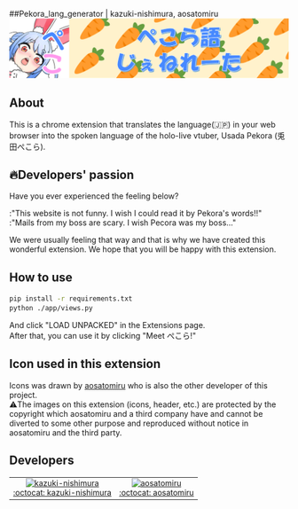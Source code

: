 ##Pekora_lang_generator | kazuki-nishimura, aosatomiru
![peko_header](icons/peko_header.png)

## About

This is a chrome extension that translates the language(🇯🇵) in your web browser into the spoken language of the holo-live vtuber, Usada Pekora (兎田ぺこら).  


## 🔥Developers' passion

Have you ever experienced the feeling below?  

:"This website is not funny. I wish I could read it by Pekora's words!!"  
:"Mails from my boss are scary. I wish Pecora was my boss..."  

We were usually feeling that way and that is why we have created this wonderful extension. We hope that you will be happy with this extension.  


## How to use
```bash
pip install -r requirements.txt
python ./app/views.py
```
And click "LOAD UNPACKED" in the Extensions page.  
After that, you can use it by clicking "Meet ぺこら!"  


## Icon used in this extension

Icons was drawn by [aosatomiru](https://github.com/aosatomiru) who is also the other developer of this project.  
⚠️The images on this extension (icons, header, etc.) are protected by the copyright which aosatomiru and a third company have and cannot be diverted to some other purpose and reproduced without notice in aosatomiru and the third party.  


## Developers

<table>
  <tr>
    <td align="center"><a href="https://github.com/kazuki-nishimura">
      <img src="https://avatars.githubusercontent.com/u/71303399?s=60&v=4" width="100px;" alt="kazuki-nishimura"/><br />
      <a href="https://github.com/kazuki-nishimura" title="Code">:octocat: kazuki-nishimura</a></a></td>
    <td align="center"><a href="https://github.com/aosatomiru">
      <img src="https://avatars.githubusercontent.com/u/84919710?s=80&v=4" width="100px;" alt="aosatomiru"/><br /><a href="https://github.com/aosatomiru" title="Code">:octocat: aosatomiru</a></a></td>
  </tr>
</table>


